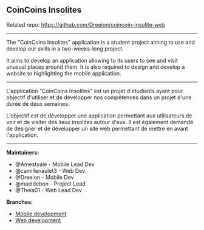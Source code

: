 ## CoinCoins Insolites

Related repo: https://github.com/Dreeion/coincoin-insolite-web

---

The "CoinCoins Insolites" application is a student project aiming to use and develop our skills in a two-weeks-long project.

It aims to develop an application allowing to its users to see and visit unusual places around them.
It is also required to design and develop a website to highlighting the mobile application.

------

L'application "CoinCoins Insolites" est un projet d'étudiants ayant pour objectif d'utiliser et de développer nos compétences dans un projet d'une durée de deux semaines.

L'objectif est de développer une application permettant aux utilisateurs de voir et de visiter des lieux insolites autour d'eux.
Il est également demandé de designer et de développer un site web permettant de mettre en avant l'application.

---

**Maintainers:**

- @Amestyale - Mobile Lead Dev
- @camillenaulet3 - Web Dev
- @Dreeion - Mobile Dev
- @maeldebon - Project Lead
- @Theia01 - Web Lead Dev

**Branches:**

- [Mobile development](https://github.com/Dreeion/coincoin-insolite-mobile)
- [Web development](https://github.com/Dreeion/coincoin-insolite-web)
